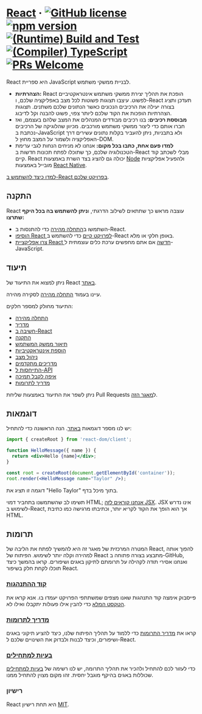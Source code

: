 # [React](https://react.dev/) &middot; [![GitHub license](https://img.shields.io/badge/license-MIT-blue.svg)](https://github.com/facebook/react/blob/main/LICENSE) [![npm version](https://img.shields.io/npm/v/react.svg?style=flat)](https://www.npmjs.com/package/react) [![(Runtime) Build and Test](https://github.com/facebook/react/actions/workflows/runtime_build_and_test.yml/badge.svg)](https://github.com/facebook/react/actions/workflows/runtime_build_and_test.yml) [![(Compiler) TypeScript](https://github.com/facebook/react/actions/workflows/compiler_typescript.yml/badge.svg?branch=main)](https://github.com/facebook/react/actions/workflows/compiler_typescript.yml) [![PRs Welcome](https://img.shields.io/badge/PRs-welcome-brightgreen.svg)](https://legacy.reactjs.org/docs/how-to-contribute.html#your-first-pull-request)

React היא ספריית JavaScript לבניית ממשקי משתמש.

* **הצהרתיות:** React הופכת את תהליך יצירת ממשקי משתמש אינטראקטיביים לפשוט. עיצבו תצוגות פשוטות לכל מצב באפליקציה שלכם, ו-React תעדכן ותציג בצורה יעילה את הרכיבים הנכונים כאשר הנתונים שלכם משתנים. תצוגות הצהרתיות הופכות את הקוד שלכם ליותר צפוי, פשוט להבנה וקל לדיבוג.
* **מבוססת רכיבים:** בנו רכיבים מבודדים המנהלים את המצב שלהם בעצמם, ואז חברו אותם כדי ליצור ממשקי משתמש מורכבים. מכיוון שהלוגיקה של הרכיבים נכתבת ב-JavaScript ולא בתבניות, ניתן להעביר בקלות נתונים עשירים דרך האפליקציה ולשמור על המצב מחוץ ל-DOM.
* **למדו פעם אחת, כתבו בכל מקום:** אנחנו לא מניחים הנחות לגבי ערימת הטכנולוגיה שלכם, כך שתוכלו לפתח תכונות חדשות ב-React מבלי לשכתב קוד קיים. React יכולה גם להציג בצד השרת באמצעות [Node](https://nodejs.org/en) ולהפעיל אפליקציות מובייל באמצעות [React Native](https://reactnative.dev/).

[למדו כיצד להשתמש ב-React בפרויקט שלכם](https://react.dev/learn).

## התקנה

React עוצבה מראש כך שתתאים לשילוב הדרגתי, ו**ניתן להשתמש בה בכל היקף שתרצו:**

* השתמשו ב[התחלה מהירה](https://react.dev/learn) כדי להתנסות ב-React.
* [הוסיפו React לפרויקט קיים](https://react.dev/learn/add-react-to-an-existing-project) כדי להשתמש ב-React באופן חלקי או מלא.
* [צרו אפליקציית React חדשה](https://react.dev/learn/start-a-new-react-project) אם אתם מחפשים ערכת כלים עוצמתית ל-JavaScript.

## תיעוד

ניתן למצוא את התיעוד של React [באתר](https://react.dev/).

עיינו בעמוד [התחלה מהירה](https://react.dev/learn) לסקירה מהירה.

התיעוד מחולק למספר חלקים:

* [התחלה מהירה](https://react.dev/learn)
* [מדריך](https://react.dev/learn/tutorial-tic-tac-toe)
* [חשיבה ב-React](https://react.dev/learn/thinking-in-react)
* [התקנה](https://react.dev/learn/installation)
* [תיאור ממשק המשתמש](https://react.dev/learn/describing-the-ui)
* [הוספת אינטראקטיביות](https://react.dev/learn/adding-interactivity)
* [ניהול מצב](https://react.dev/learn/managing-state)
* [מדריכים מתקדמים](https://react.dev/learn/escape-hatches)
* [התייחסות ל-API](https://react.dev/reference/react)
* [איפה לקבל תמיכה](https://react.dev/community)
* [מדריך לתרומות](https://legacy.reactjs.org/docs/how-to-contribute.html)

ניתן לשפר את התיעוד באמצעות שליחת Pull Requests ל[מאגר הזה](https://github.com/reactjs/react.dev).

## דוגמאות

יש לנו מספר דוגמאות [באתר](https://react.dev/). הנה הראשונה כדי להתחיל:

```jsx
import { createRoot } from 'react-dom/client';

function HelloMessage({ name }) {
  return <div>Hello {name}</div>;
}

const root = createRoot(document.getElementById('container'));
root.render(<HelloMessage name="Taylor" />);
```

דוגמה זו תציג את "Hello Taylor" בתוך מיכל בדף.

תשימו לב שהשתמשנו בתחביר דמוי HTML; [אנחנו קוראים לזה JSX](https://react.dev/learn#writing-markup-with-jsx). JSX אינו נדרש לשימוש ב-React, אך הוא הופך את הקוד לקריא יותר, וכתיבתו מרגישה כמו כתיבת HTML.

## תרומות

המטרה המרכזית של מאגר זה היא להמשיך לפתח את הליבה של React, להפוך אותה למהירה וקלה יותר לשימוש. הפיתוח של React מתבצע בצורה פתוחה ב-GitHub, ואנחנו אסירי תודה לקהילה על תרומתם לתיקון באגים ושיפורים. קראו בהמשך כיצד תוכלו לקחת חלק בשיפור React.

### [קוד ההתנהגות](https://code.fb.com/codeofconduct)

פייסבוק אימצה קוד התנהגות שאנו מצפים שמשתתפי הפרויקט יעמדו בו. אנא קראו את [הטקסט המלא](https://code.fb.com/codeofconduct) כדי להבין אילו פעולות יתקבלו ואילו לא.

### [מדריך לתרומות](https://legacy.reactjs.org/docs/how-to-contribute.html)

קראו את [מדריך התרומות](https://legacy.reactjs.org/docs/how-to-contribute.html) כדי ללמוד על תהליך הפיתוח שלנו, כיצד להציע תיקוני באגים ושיפורים, וכיצד לבנות ולבדוק את השינויים שלכם ל-React.

### [בעיות למתחילים](https://github.com/facebook/react/labels/good%20first%20issue)

כדי לעזור לכם להתחיל ולהכיר את תהליך התרומה, יש לנו רשימה של [בעיות למתחילים](https://github.com/facebook/react/labels/good%20first%20issue) שכוללות באגים בהיקף מוגבל יחסית. זהו מקום מצוין להתחיל ממנו.

### רישיון

React היא תחת רישיון [MIT](./LICENSE).
